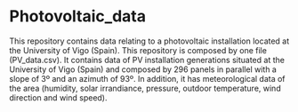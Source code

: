 # Photovoltaic_data
This repository contains data relating to a photovoltaic installation located at the University of Vigo (Spain). This repository is composed by one file (PV_data.csv). It contains data of PV installation generations situated at the University of Vigo (Spain) and composed by 296 panels in parallel with a slope of 3º and an azimuth of 93º. In addition, it has meteorological data of the area (humidity, solar irrandiance, pressure, outdoor temperature, wind direction and wind speed).

